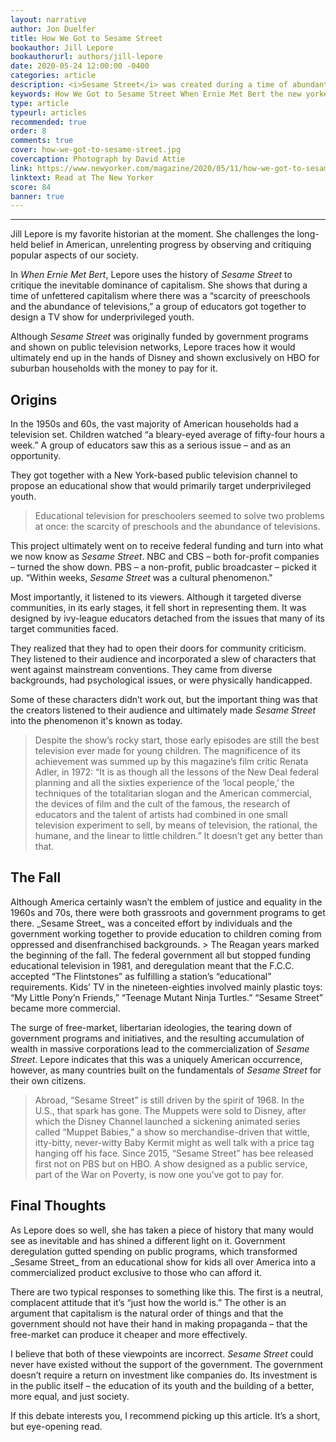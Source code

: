 ```yaml
---
layout: narrative
author: Jon Duelfer
title: How We Got to Sesame Street
bookauthor: Jill Lepore
bookauthorurl: authors/jill-lepore
date: 2020-05-24 12:00:00 -0400
categories: article
description: <i>Sesame Street</i> was created during a time of abundant government spending in social and educational projects. Not too long after, the Reagan years brought deregulation and enormous cuts in public spending. How did it hold up?
keywords: How We Got to Sesame Street When Ernie Met Bert the new yorker review Jill Lepore
type: article
typeurl: articles
recommended: true
order: 8
comments: true
cover: how-we-got-to-sesame-street.jpg
covercaption: Photograph by David Attie
link: https://www.newyorker.com/magazine/2020/05/11/how-we-got-to-sesame-street
linktext: Read at The New Yorker
score: 84
banner: true
---
```

<hr/>

Jill Lepore is my favorite historian at the moment. She challenges the long-held belief in American, unrelenting progress by observing and critiquing popular aspects of our society.

In _When Ernie Met Bert_, Lepore uses the history of _Sesame Street_ to critique the inevitable dominance of capitalism. She shows that during a time of unfettered capitalism where there was a “scarcity of preeschools and the abundance of televisions,” a group of educators got together to design a TV show for underprivileged youth.

Although _Sesame Street_ was originally funded by government programs and shown on public television networks, Lepore traces how it would ultimately end up in the hands of Disney and shown exclusively on HBO for suburban households with the money to pay for it.

<h2><strong>Origins</strong></h2>
In the 1950s and 60s, the vast majority of American households had a television set. Children watched “a bleary-eyed average of fifty-four hours a week.” A group of educators saw this as a serious issue – and as an opportunity.

They got together with a New York-based public television channel to propose an educational show that would primarily target underprivileged youth.
> Educational television for preschoolers seemed to solve two problems at once: the scarcity of preschools and the abundance of televisions.

This project ultimately went on to receive federal funding and turn into what we now know as _Sesame Street_. NBC and CBS – both for-profit companies – turned the show down. PBS – a non-profit, public broadcaster – picked it up. “Within weeks, _Sesame Street_ was a cultural phenomenon."

Most importantly, it listened to its viewers. Although it targeted diverse communities, in its early stages, it fell short in representing them. It was designed by ivy-league educators detached from the issues that many of its target communities faced.

They realized that they had to open their doors for community criticism. They listened to their audience and incorporated a slew of characters that went against mainstream conventions. They came from diverse backgrounds, had psychological issues, or were physically handicapped.

Some of these characters didn’t work out, but the important thing was that the creators listened to their audience and ultimately made _Sesame Street_ into the phenomenon it's known as today.
> Despite the show’s rocky start, those early episodes are still the best television ever made for young children. The magnificence of its achievement was summed up by this magazine’s film critic Renata Adler, in 1972: “It is as though all the lessons of the New Deal federal planning and all the sixties experience of the ‘local people,’ the techniques of the totalitarian slogan and the American commercial, the devices of film and the cult of the famous, the research of educators and the talent of artists had combined in one small television experiment to sell, by means of television, the rational, the humane, and the linear to little children.” It doesn’t get any better than that.

<h2><strong>The Fall</strong></h2>
Although America certainly wasn’t the emblem of justice and equality in the 1960s and 70s, there were both grassroots and government programs to get there. _Sesame Street_ was a conceited effort by individuals and the government working together to provide education to children coming from oppressed and disenfranchised backgrounds.
> The Reagan years marked the beginning of the fall. The federal government all but stopped funding educational television in 1981, and deregulation meant that the F.C.C. accepted “The Flintstones” as fulfilling a station’s “educational” requirements. Kids’ TV in the nineteen-eighties involved mainly plastic toys: “My Little Pony’n Friends,” “Teenage Mutant Ninja Turtles.” “Sesame Street” became more commercial.

The surge of free-market, libertarian ideologies, the tearing down of government programs and initiatives, and the resulting accumulation of wealth in massive corporations lead to the commercialization of _Sesame Street_. Lepore indicates that this was a uniquely American occurrence, however, as many countries built on the fundamentals of _Sesame Street_ for their own citizens.
> Abroad, “Sesame Street” is still driven by the spirit of 1968. In the U.S., that spark has gone. The Muppets were sold to Disney, after which the Disney Channel launched a sickening animated series called “Muppet Babies,” a show so merchandise-driven that wittle, itty-bitty, never-witty Baby Kermit might as well talk with a price tag hanging off his face. Since 2015, “Sesame Street” has bee released first not on PBS but on HBO. A show designed as a public service, part of the War on Poverty, is now one you’ve got to pay for. 

<h2><strong>Final Thoughts</strong></h2>
As Lepore does so well, she has taken a piece of history that many would see as inevitable and has shined a different light on it. Government deregulation gutted spending on public programs, which transformed _Sesame Street_ from an educational show for kids all over America into a commercialized product exclusive to those who can afford it.

There are two typical responses to something like this. The first is a neutral, complacent attitude that it’s “just how the world is.” The other is an argument that capitalism is the natural order of things and that the government should not have their hand in making propaganda – that the free-market can produce it cheaper and more effectively.

I believe that both of these viewpoints are incorrect. _Sesame Street_ could never have existed without the support of the government. The government doesn’t require a return on investment like companies do. Its investment is in the public itself – the education of its youth  and the building of a better, more equal, and just society.

If this debate interests you, I recommend picking up this article. It’s a short, but eye-opening read.
